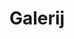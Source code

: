 ---
layout: layouts/pages/gallery.vto

hasLightbox: true

menu:
  visible: true
  title: "Galerij"
  url: "/galerij"
  order: 3

title: "Galerij"
description: "Some description"

metas:
  title: =title
  description: =description

section_gallery:
  block_title: "Galerij"
  title: "Een selectie van fotos"
  images:
    - path: "/uploads/ingang-hoek-2.webp"
      alt: "Image 1"
    - path: "/uploads/ingang-voor-2.webp"
      alt: "Image 2"
    - path: "/uploads/zaal-achter-d.webp"
      alt: "Image 3"
    - path: "/uploads/zaal-midden-c.webp"
      alt: "Image 4"
    - path: "/uploads/zaal-podium.webp"
      alt: "Image 5"
    - path: "/uploads/zaal-schuin.webp"
      alt: "Image 6"
---